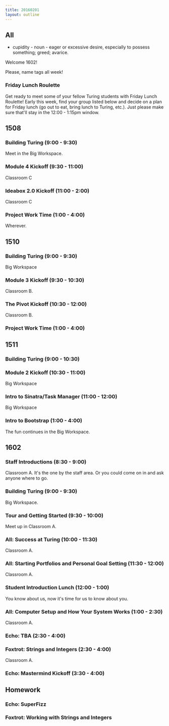 ```yaml
---
title: 20160201
layout: outline
---
```


## All

* cupidity - noun - eager or excessive desire, especially to possess something; greed; avarice.

Welcome 1602!

Please, name tags all week!

### Friday Lunch Roulette

Get ready to meet some of your fellow Turing students with Friday Lunch
Roulette! Early this week, find your group listed below and decide on a plan
for Friday lunch (go out to eat, bring lunch to Turing, etc.). Just please
make sure that'll stay in the 12:00 - 1:15pm window.


## 1508

### Building Turing (9:00 - 9:30)

Meet in the Big Workspace.

### Module 4 Kickoff (9:30 - 11:00)

Classroom C

### Ideabox 2.0 Kickoff (11:00 - 2:00)

Classroom C

### Project Work Time (1:00 - 4:00)

Wherever.


## 1510

### Building Turing (9:00 - 9:30)

Big Workspace

### Module 3 Kickoff (9:30 - 10:30)

Classroom B.

### The Pivot Kickoff (10:30 - 12:00)

Classroom B.

### Project Work Time (1:00 - 4:00)


## 1511

### Building Turing (9:00 - 10:30)

### Module 2 Kickoff (10:30 - 11:00)

Big Workspace

### Intro to Sinatra/Task Manager (11:00 - 12:00)

Big Workspace

### Intro to Bootstrap (1:00 - 4:00)

The fun continues in the Big Workspace.


## 1602

### Staff Introductions (8:30 - 9:00)

Classroom A. It's the one by the staff area. Or you could come on in and
ask anyone where to go.

### Building Turing (9:00 - 9:30)

Big Workspace.

### Tour and Getting Started (9:30 - 10:00)

Meet up in Classroom A.

### All: Success at Turing (10:00 - 11:30)

Classroom A.

### All: Starting Portfolios and Personal Goal Setting (11:30 - 12:00)

Classroom A.

### Student Introduction Lunch (12:00 - 1:00)

You know about us, now it's time for us to know about you.

### All: Computer Setup and How Your System Works (1:00 - 2:30)

Classroom A.

### Echo: TBA (2:30 - 4:00)

### Foxtrot: Strings and Integers (2:30 - 4:00)

Classroom A.

### Echo: Mastermind Kickoff (3:30 - 4:00)


## Homework

### Echo: SuperFizz

### Foxtrot: Working with Strings and Integers
